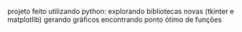 projeto feito utilizando python:
explorando bibliotecas novas (tkinter e matplotlib)
gerando gráficos
encontrando ponto ótimo de funções
